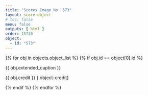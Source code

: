 ```yaml
---
title: "Scores Image No. 573"
layout: score-object
# toc: false
menu: false
outputs: [ html ]
order: 15730
object:
  - id: "573"
---
```


{% for obj in objects.object_list %}
{% if obj.id == object[0].id %}

{{ obj.extended_caption }}

{{ obj.credit }} {.object-credit}

{% endif %}
{% endfor %}
